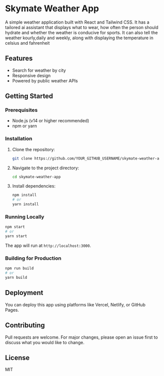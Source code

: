 # Skymate Weather App

A simple weather application built with React and Tailwind CSS.
It has a tailored ai assistant that displays what to wear, how often the person should hydrate and whether the weather is conducive for sports. It can also tell the weather kourly,daily and weekly, along with displaying the temperature in celsius and fahrenheit

## Features
- Search for weather by city
- Responsive design
- Powered by public weather APIs

## Getting Started

### Prerequisites
- Node.js (v14 or higher recommended)
- npm or yarn

### Installation
1. Clone the repository:
   ```sh
   git clone https://github.com/YOUR_GITHUB_USERNAME/skymate-weather-app.git
   ```
2. Navigate to the project directory:
   ```sh
   cd skymate-weather-app
   ```
3. Install dependencies:
   ```sh
   npm install
   # or
   yarn install
   ```

### Running Locally
```sh
npm start
# or
yarn start
```
The app will run at `http://localhost:3000`.

### Building for Production
```sh
npm run build
# or
yarn build
```

## Deployment
You can deploy this app using platforms like Vercel, Netlify, or GitHub Pages.

## Contributing
Pull requests are welcome. For major changes, please open an issue first to discuss what you would like to change.

## License
MIT

